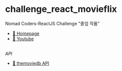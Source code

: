 # challenge_react_movieflix

Nomad Coders-ReactJS Challenge "졸업 작품"<br>
- <A href="https://nomadcoders.co/"> 🔗 Homepage </A><br>
- <A href="https://www.youtube.com/@nomadcoders"> 🔗 Youtube </A><br><br>

<i> API </i><br>
- <A href="https://www.themoviedb.org/"> 🔗 themoviedb API </A>
